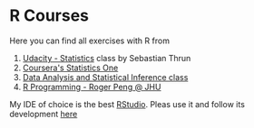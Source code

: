 R Courses
=

Here you can find all exercises with R from


1.  [Udacity - Statistics](https://www.udacity.com/course/st101) class by Sebastian Thrun
2.  [Coursera's Statistics One](https://class.coursera.org/stats1-002/class)
3.  [Data Analysis and Statistical Inference class](https://www.coursera.org/course/statistics)
4.  [R Programming - Roger Peng @ JHU](https://www.coursera.org/course/rprog)


My IDE of choice is the best [RStudio](http://www.rstudio.com/). Pleas use it and follow its development [here](https://www.github.com/rstudio/rstudio) 
